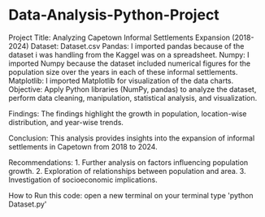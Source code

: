 # Data-Analysis-Python-Project
Project Title: 
Analyzing Capetown Informal Settlements Expansion (2018-2024) Dataset: Dataset.csv 
Pandas:
I imported pandas because of the dataset i was handling from the Kaggel was on a spreadsheet. 
Numpy:
I imported Numpy because the dataset included numerical figures for the population size over the years in each of these informal settlements.
Matplotlib:
I imported Matplotlib for visualization of the data charts. 
Objective: 
Apply Python libraries (NumPy, pandas) to analyze the dataset, perform data cleaning, manipulation, statistical analysis, and visualization.

Findings: 
The findings highlight the growth in population, location-wise distribution, and year-wise trends.

Conclusion: 
This analysis provides insights into the expansion of informal settlements in Capetown from 2018 to 2024.  

Recommendations: 
1.⁠ ⁠Further analysis on factors influencing population growth. 
2.⁠ ⁠Exploration of relationships between population and area. 3.⁠ ⁠Investigation of socioeconomic implications. 

How to Run this code:
open a new terminal
on your terminal type 'python Dataset.py'
